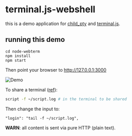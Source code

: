 terminal.js-webshell
====================

this is a demo application for [child_pty](https://github.com/Gottox/child_pty) and [terminal.js](https://github.com/Gottox/terminal.js).

running this demo
-----------------

```
cd node-webterm
npm install
npm start
```

Then point your browser to http://127.0.0.1:3000

![Demo](https://raw.githubusercontent.com/Gottox/terminal.js-webshell/master/demo.gif)

To share a terminal ([ref](https://www.gabriel.urdhr.fr/2016/10/18/terminal-sharing/)):

```sh
script -f ~/script.log # in the terminal to be shared
```

Then change the input to:
```
"login": "tail -f ~/script.log",
```

**WARN**: all content is sent via pure HTTP (plain text).
